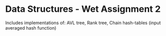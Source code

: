# Data Structures - Wet Assignment 2
Includes implementations of: AVL tree, Rank tree, Chain hash-tables (input averaged hash function)
